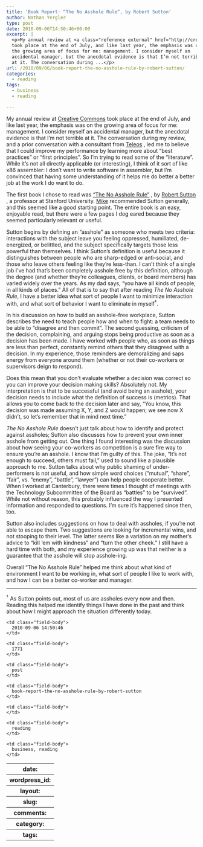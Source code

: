 ```yaml
---
title: 'Book Report: “The No Asshole Rule”, by Robert Sutton'
author: Nathan Yergler
type: post
date: 2010-09-06T14:50:46+00:00
excerpt: |
  <p>My annual review at <a class="reference external" href="http://creativecommons.org/">Creative Commons</a>
  took place at the end of July, and like last year, the emphasis was on
  the growing area of focus for me: management. I consider myself an
  accidental manager, but the anecdotal evidence is that I’m not terrible
  at it. The conversation during ...</p>
url: /2010/09/06/book-report-the-no-asshole-rule-by-robert-sutton/
categories:
  - reading
tags:
  - business
  - reading

---
```

My annual review at [Creative Commons][1]  took place at the end of July, and like last year, the emphasis was on the growing area of focus for me: management. I consider myself an accidental manager, but the anecdotal evidence is that I’m not terrible at it. The conversation during my review, and a prior conversation with a consultant from [Teleos][2] , led me to believe that I could improve my performance by learning more about “best practices” or “first principles”. So I’m trying to read some of the “literature”. While it’s not all directly applicable (or interesting), I think of it sort of like x86 assembler: I don’t want to write software in assembler, but I’m convinced that having some understanding of it helps me do better a better job at the work I do want to do.

The first book I chose to read was [“The No Asshole Rule”][3] , by [Robert Sutton][4] , a professor at Stanford University. [Mike][5]  recommended Sutton generally, and this seemed like a good starting point. The entire book is an easy, enjoyable read, but there were a few pages I dog eared because they seemed particularly relevant or useful.

Sutton begins by defining an “asshole” as someone who meets two criteria: interactions with the subject leave you feeling oppressed, humiliated, de-energized, or belittled, and the subject specifically targets those less powerful than themselves. I think Sutton’s definition is useful because it distinguishes between people who are sharp-edged or anti-social, and those who leave others feeling like they’re less-than. I can’t think of a single job I’ve had that’s been completely asshole free by this definition, although the degree (and whether they’re colleagues, clients, or board members) has varied widely over the years. As my dad says, “you have all kinds of people, in all kinds of places.” All of that is to say that after reading _The No Asshole Rule_, I have a better idea what sort of people I want to minimize interaction with, and what sort of behavior I want to eliminate in myself<sup>†</sup>.

In his discussion on how to build an asshole-free workplace, Sutton describes the need to teach people how and when to fight: a team needs to be able to “disagree and then commit”. The second guessing, criticism of the decision, complaining, and arguing stops being productive as soon as a decision has been made. I have worked with people who, as soon as things are less than perfect, constantly remind others that they disagreed with a decision. In my experience, those reminders are demoralizing and saps energy from everyone around them (whether or not their co-workers or supervisors deign to respond).

Does this mean that you don’t evaluate whether a decision was correct so you can improve your decision making skills? Absolutely not. My interpretation is that to be successful (and avoid being an asshole), your decision needs to include what the definition of success is (metrics). That allows you to come back to the decision later and say, “You know, this decision was made assuming X, Y, and Z would happen; we see now X didn’t, so let’s remember that in mind next time.”

_The No Asshole Rule_ doesn’t just talk about how to identify and protect against assholes; Sutton also discusses how to prevent your own inner asshole from getting out. One thing I found interesting was the discussion about how seeing your co-workers as competition is a sure fire way to ensure you’re an asshole. I know that I’m guilty of this. The joke, “It’s not enough to succeed, others must fail,” used to sound like a plausible approach to me. Sutton talks about why public shaming of under-performers is not useful, and how simple word choices (“mutual”, “share”, “fair”, vs. “enemy”, “battle”, “lawyer”) can help people cooperate better. When I worked at Canterbury, there were times I thought of meetings with the Technology Subcommittee of the Board as “battles” to be “survived”. While not without reason, this probably influenced the way I presented information and responded to questions. I’m sure it’s happened since then, too.

Sutton also includes suggestions on how to deal with assholes, if you’re not able to escape them. Two suggestions are looking for incremental wins, and not stooping to their level. The latter seems like a variation on my mother’s advice to “kill &#8216;em with kindness” and “turn the other cheek.” I still have a hard time with both, and my experience growing up was that neither is a guarantee that the asshole will stop asshole-ing.

Overall “The No Asshole Rule” helped me think about what kind of environment I want to be working in, what sort of people I like to work with, and how I can be a better co-worker and manager.

<hr class="docutils" />

<sup>†</sup> As Sutton points out, most of us are assholes every now and then. Reading this helped me identify things I have done in the past and think about how I might approach the situation differently today.

<table class="docutils field-list" frame="void" rules="none">
  <col class="field-name" /> <col class="field-body" /> <tr class="field">
    <th class="field-name">
      date:
    </th>

    <td class="field-body">
      2010-09-06 14:50:46
    </td>
  </tr>

  <tr class="field">
    <th class="field-name">
      wordpress_id:
    </th>

    <td class="field-body">
      1771
    </td>
  </tr>

  <tr class="field">
    <th class="field-name">
      layout:
    </th>

    <td class="field-body">
      post
    </td>
  </tr>

  <tr class="field">
    <th class="field-name">
      slug:
    </th>

    <td class="field-body">
      book-report-the-no-asshole-rule-by-robert-sutton
    </td>
  </tr>

  <tr class="field">
    <th class="field-name">
      comments:
    </th>

    <td class="field-body">
    </td>
  </tr>

  <tr class="field">
    <th class="field-name">
      category:
    </th>

    <td class="field-body">
      reading
    </td>
  </tr>

  <tr class="field">
    <th class="field-name">
      tags:
    </th>

    <td class="field-body">
      business, reading
    </td>
  </tr>
</table>

 [1]: http://creativecommons.org/
 [2]: http://www.teleosleaders.com/
 [3]: https://secure.wikimedia.org/wikipedia/en/wiki/The_No_Asshole_Rule
 [4]: http://bobsutton.typepad.com/
 [5]: http://gondwanaland.com/mlog/